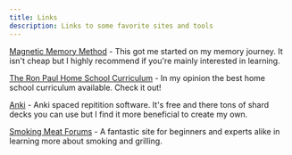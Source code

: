```yaml
---
title: Links
description: Links to some favorite sites and tools
---
```


[Magnetic Memory Method](https://www.magneticmemorymethod.com/ "Magnetic Memory Method") - This got me started on my memory journey. It isn't cheap but I highly recommend if you're mainly interested in learning.

[The Ron Paul Home School Curriculum](https://www.ronpaulcurriculum.com "The Ron Paul Home School Curriculum") - In my opinion the best home school curriculum available. Check it out!

[Anki](https://apps.ankiweb.net/ "Anki") - Anki spaced repitition software. It's free and there tons of shard decks you can use but I find it more beneficial to create my own.

[Smoking Meat Forums](https://www.smokingmeatforums.com/ "Smoking Meat Forums") - A fantastic site for beginners and experts alike in learning more about smoking and grilling.
